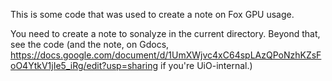 This is some code that was used to create a note on Fox GPU usage.

You need to create a note to sonalyze in the current directory.  Beyond that, see the code (and the
note, on Gdocs,
https://docs.google.com/document/d/1UmXWjvc4xC64spLAzQPoNzhKZsFoO4YtkV1jIe5_iRg/edit?usp=sharing if
you're UiO-internal.)
